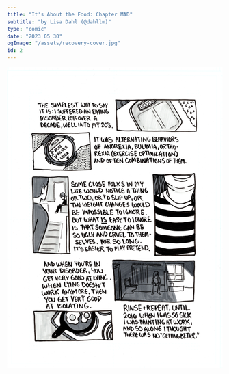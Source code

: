 ```yaml
---
title: "It's About the Food: Chapter MAD"
subtitle: "by Lisa Dahl (@dahllm)"
type: "comic"
date: "2023 05 30"
ogImage: "/assets/recovery-cover.jpg"
id: 2
---
```


![Panel2](../../../images/20240415-aboutthefood/about_the_food_019.jpg)